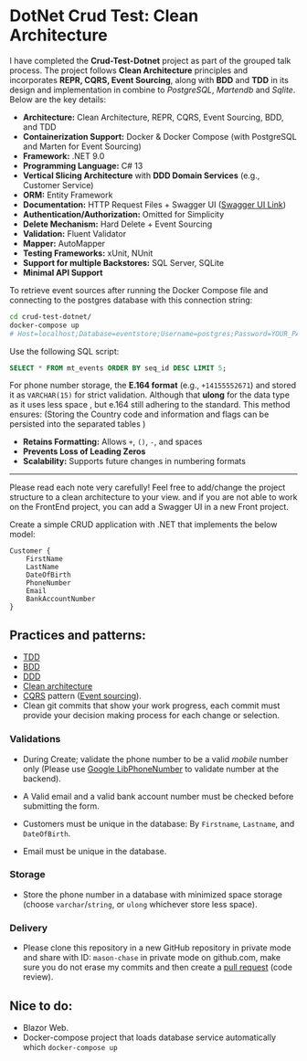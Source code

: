 # DotNet Crud Test: Clean Architecture
I have completed the **Crud-Test-Dotnet** project as part of the grouped talk process. The project follows **Clean Architecture** principles and incorporates **REPR, CQRS, Event Sourcing**, along with **BDD** and **TDD** in its design and implementation in combine to _PostgreSQL_, _Martendb_ and _Sqlite_. Below are the key details:

- **Architecture:** Clean Architecture, REPR, CQRS, Event Sourcing, BDD, and TDD
- **Containerization Support:** Docker & Docker Compose (with PostgreSQL and Marten for Event Sourcing)
- **Framework:** .NET 9.0
- **Programming Language:** C# 13
- **Vertical Slicing Architecture** with **DDD Domain Services** (e.g., Customer Service)
- **ORM:** Entity Framework
- **Documentation:** HTTP Request Files + Swagger UI ([Swagger UI Link](http://localhost:5236/index.html))
- **Authentication/Authorization:** Omitted for Simplicity
- **Delete Mechanism:** Hard Delete + Event Sourcing
- **Validation:** Fluent Validator
- **Mapper:** AutoMapper
- **Testing Frameworks:** xUnit, NUnit
- **Support for multiple Backstores:** SQL Server, SQLite
- **Minimal API Support**

To retrieve event sources after running the Docker Compose file and connecting to the postgres database with this connection string:
```bash
cd crud-test-dotnet/
docker-compose up
# Host=localhost;Database=eventstore;Username=postgres;Password=YOUR_PASSWORD
```
Use the following SQL script:
```sql
SELECT * FROM mt_events ORDER BY seq_id DESC LIMIT 5;

```

For phone number storage, the **E.164 format** (e.g., `+14155552671`) and stored it as `VARCHAR(15)` for strict validation. Although that  **ulong** for the data type as it uses less space , but e.164  still adhering to the standard. This method ensures: (Storing the Country code and information and flags can be persisted into the separated tables )

- **Retains Formatting:** Allows `+`, `()`, `-`, and spaces
- **Prevents Loss of Leading Zeros**
- **Scalability:** Supports future changes in numbering formats
___

Please read each note very carefully!
Feel free to add/change the project structure to a clean architecture to your view.
and if you are not able to work on the FrontEnd project, you can add a Swagger UI
in a new Front project.

Create a simple CRUD application with .NET that implements the below model:
```
Customer {
	FirstName
	LastName
	DateOfBirth
	PhoneNumber
	Email
	BankAccountNumber
}
```
## Practices and patterns:

- [TDD](https://docs.microsoft.com/en-us/visualstudio/test/quick-start-test-driven-development-with-test-explorer?view=vs-2022)
- [BDD](https://en.wikipedia.org/wiki/Behavior-driven_development)
- [DDD](https://en.wikipedia.org/wiki/Domain-driven_design)
- [Clean architecture](https://github.com/jasontaylordev/CleanArchitecture)
- [CQRS](https://en.wikipedia.org/wiki/Command%E2%80%93query_separation#Command_query_responsibility_separation) pattern ([Event sourcing](https://en.wikipedia.org/wiki/Domain-driven_design#Event_sourcing)).
- Clean git commits that show your work progress, each commit must provide your decision making process for each change or selection.

### Validations

- During Create; validate the phone number to be a valid *mobile* number only (Please use [Google LibPhoneNumber](https://github.com/google/libphonenumber) to validate number at the backend).

- A Valid email and a valid bank account number must be checked before submitting the form.

- Customers must be unique in the database: By `Firstname`, `Lastname`, and `DateOfBirth`.

- Email must be unique in the database.

### Storage

- Store the phone number in a database with minimized space storage (choose `varchar`/`string`, or `ulong` whichever store less space).

### Delivery
- Please clone this repository in a new GitHub repository in private mode and share with ID: `mason-chase` in private mode on github.com, make sure you do not erase my commits and then create a [pull request](https://docs.github.com/en/pull-requests/collaborating-with-pull-requests/proposing-changes-to-your-work-with-pull-requests/about-pull-requests) (code review).

## Nice to do:
- Blazor Web.
- Docker-compose project that loads database service automatically which `docker-compose up`

